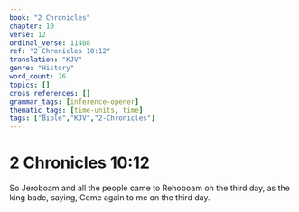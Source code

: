 ```yaml
---
book: "2 Chronicles"
chapter: 10
verse: 12
ordinal_verse: 11408
ref: "2 Chronicles 10:12"
translation: "KJV"
genre: "History"
word_count: 26
topics: []
cross_references: []
grammar_tags: [inference-opener]
thematic_tags: [time-units, time]
tags: ["Bible","KJV","2-Chronicles"]
---
```


# 2 Chronicles 10:12

So Jeroboam and all the people came to Rehoboam on the third day, as the king bade, saying, Come again to me on the third day.
